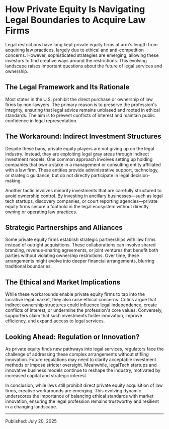 # How Private Equity Is Navigating Legal Boundaries to Acquire Law Firms

Legal restrictions have long kept private equity firms at arm's length from acquiring law practices, largely due to ethical and anti-competition concerns. However, sophisticated strategies are emerging, allowing these investors to find creative ways around the restrictions. This evolving landscape raises important questions about the future of legal services and ownership.

## The Legal Framework and Its Rationale

Most states in the U.S. prohibit the direct purchase or ownership of law firms by non-lawyers. The primary reason is to preserve the profession's integrity, ensuring that legal advice remains unbiased and rooted in ethical standards. The aim is to prevent conflicts of interest and maintain public confidence in legal representation.

## The Workaround: Indirect Investment Structures

Despite these bans, private equity players are not giving up on the legal industry. Instead, they are exploiting legal gray areas through indirect investment models. One common approach involves setting up holding companies that own a stake in a management or consulting entity affiliated with a law firm. These entities provide administrative support, technology, or strategic guidance, but do not directly participate in legal decision-making.

Another tactic involves minority investments that are carefully structured to avoid ownership control. By investing in ancillary businesses—such as legal tech startups, discovery companies, or court reporting agencies—private equity firms secure a foothold in the legal ecosystem without directly owning or operating law practices.

## Strategic Partnerships and Alliances

Some private equity firms establish strategic partnerships with law firms instead of outright acquisitions. These collaborations can involve shared branding, revenue-sharing agreements, or joint ventures that benefit both parties without violating ownership restrictions. Over time, these arrangements might evolve into deeper financial arrangements, blurring traditional boundaries.

## The Ethical and Market Implications

While these workarounds enable private equity firms to tap into the lucrative legal market, they also raise ethical concerns. Critics argue that indirect ownership structures could influence legal independence, create conflicts of interest, or undermine the profession's core values. Conversely, supporters claim that such investments foster innovation, improve efficiency, and expand access to legal services.

## Looking Ahead: Regulation or Innovation?

As private equity finds new pathways into legal services, regulators face the challenge of addressing these complex arrangements without stifling innovation. Future regulations may need to clarify acceptable investment methods or impose stricter oversight. Meanwhile, legalTech startups and innovative business models continue to reshape the industry, motivated by increased capital and strategic interest.

In conclusion, while laws still prohibit direct private equity acquisition of law firms, creative workarounds are emerging. This evolving dynamic underscores the importance of balancing ethical standards with market innovation, ensuring the legal profession remains trustworthy and resilient in a changing landscape.

---

Published: July 20, 2025
